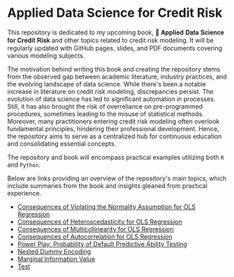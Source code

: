 # Applied Data Science for Credit Risk

This repository is dedicated to my upcoming book, 📕 𝐀𝐩𝐩𝐥𝐢𝐞𝐝 𝐃𝐚𝐭𝐚 𝐒𝐜𝐢𝐞𝐧𝐜𝐞 𝐟𝐨𝐫 𝐂𝐫𝐞𝐝𝐢𝐭 𝐑𝐢𝐬𝐤 and other topics related to credit risk modeling. It will be regularly updated with GitHub pages, slides, and PDF documents covering various modeling subjects.

The motivation behind writing this book and creating the repository stems from the observed gap between academic literature, industry practices, and the evolving landscape of data science. While there's been a notable increase in literature on credit risk modeling, discrepancies persist.  The evolution of data science has led to significant automation in processes. Still, it has also brought the risk of overreliance on pre-programmed procedures, sometimes leading to the misuse of statistical methods.
Moreover, many practitioners entering credit risk modeling often overlook fundamental principles, hindering their professional development. Hence, the repository aims to serve as a centralized hub for continuous education and consolidating essential concepts.

The repository and book will encompass practical examples utilizing both `R` and `Python`.

Below are links providing an overview of the repository's main topics, which include summaries from the book and insights gleaned from practical experience.

- [Consequences of Violating the Normality Assumption for OLS Regression](https://github.com/andrija-djurovic/adsfcr/blob/main/ols/normality.pdf)
- [Consequences of Heteroscedasticity for OLS Regression](https://github.com/andrija-djurovic/adsfcr/blob/main/ols/heteroscedasticity.pdf)
- [Consequences of Multicollinearity for OLS Regression](https://github.com/andrija-djurovic/adsfcr/blob/main/ols/multicollinearity.pdf)
- [Consequences of Autocorrelation for OLS Regression](https://github.com/andrija-djurovic/adsfcr/blob/main/ols/autocorrelation.pdf)
- [Power Play: Probability of Default Predictive Ability Testing](https://github.com/andrija-djurovic/adsfcr/blob/main/model_dev_and_vld/statistical_power_of_pd_pp_tests.pdf)
- [Nested Dummy Encoding](https://github.com/andrija-djurovic/adsfcr/blob/main/model_dev_and_vld/nested_dummy_encoding.pdf)
- [Marginal Information Value](https://github.com/andrija-djurovic/adsfcr/blob/main/model_dev_and_vld/marginal_information_value.pdf)
- [Test](https://andrija-djurovic.github.io/adsfcr/test.html)
